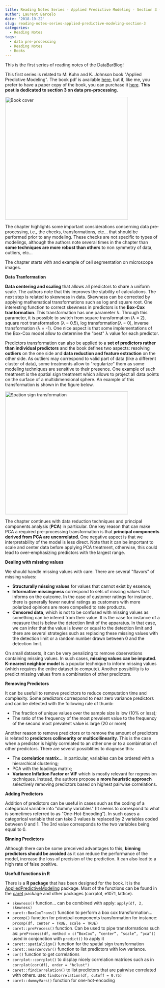 ```yaml
---
title: Reading Notes Series - Applied Predictive Modeling - Section 3 (data pre-processing)
author: Laurent Barcelo
date: '2018-10-22'
slug: reading-notes-series-applied-predictive-modeling-section-3
categories:
  - Reading Notes
tags:
  - data pre-processing
  - Reading Notes
  - Books
---
```


This is the first series of reading notes of the DataBarBlog!

This first series is related to M. Kuhn and K. Johnson book "Applied Predictive Modeling". The book pdf is available [here](https://vuquangnguyen2016.files.wordpress.com/2018/03/applied-predictive-modeling-max-kuhn-kjell-johnson_1518.pdf), but if, like me, you prefer to have a paper copy of the book, you can purchase it [here](https://www.amazon.com/Applied-Predictive-Modeling-Max-Kuhn/dp/1461468485/ref=sr_1_1?ie=UTF8&qid=1540208647&sr=8-1&keywords=applied+predictive+modeling). **This post is dedicated to section 3 on data pre-processing.**

<img src="/post/2018-10-22-reading-notes-series-applied-predictive-modeling-section-3_files/Applied Predictive Modeling Cover.png" alt="Book cover" width="400px"/>

The chapter highlights some important considerations concerning data pre-processing, i.e., the checks, transformations, etc... that should be performed prior to any modeling. These checks are not specific to types of modelings, although the authors note several times in the chapter than **some techniques are more robust than others** to non symmetry of data, outliers, etc...


The chapter starts with and example of cell segmentation on microscope images. 


**Data Tranformation**

**Data centering and scaling** that allows all predictors to share a uniform scale. The authors note that this improves the stability of calculations. The next step is related to skewness in data. Skewness can be corrected by applying mathematical transformations such as log and square root. One interesting function to correct skewness in predictors is the **Box-Cox tranformation**. This transformation has one parameter λ. Through this parameter, it is possible to switch from square transformation (λ = 2), square root transformation (λ = 0.5), log transformation(λ = 0), inverse transformation (λ = -1). One nice aspect is that some implementations of the Box-Cox model allow to determine the "best" λ value for each predictor.

Predictors transformation can also be applied to a **set of predictors rather than individual predictors** and the book defines two aspects: resolving **outliers** on the one side and **data reduction and feature extraction** on the other side. As outliers may correspond to valid part of data (like a different cluster of data), some treatments allow to "regularize" them as some modeling techniques are sensitive to their presence. One example of such treatment is the spatial sign treatment which allows to project all data points on the surface of a multidimensional sphere. An example of this transformation is shown in the figure below.

<img src="/post/2018-10-22-reading-notes-series-applied-predictive-modeling-section-3_files/spatial sign treatment.png" alt="Spation sign transformation" width="400px"/>

The chapter continues with data reduction techniques and principal components analysis (**PCA**) in particular. One key reason that can make PCA a required pre-processing transformation is that **principal components derived from PCA are uncorrelated**. One negative aspect is that we interpretability of the model is less direct. Note that it can be important to scale and center data before applying PCA treatment, otherwise, this could lead to over-emphasizing predictors with the largest range.


**Dealing with missing values**

We should handle missing values with care. There are several "flavors" of missing values:

* **Structurally missing values** for values that cannot exist by essence;
* **Informative missingness** correspond to sets of missing values that informs on the outcome. In the case of customer ratings for instance, there is generally fewer neutral ratings as customers with more polarized opinions are more compelled to rate products.
* **Censored data**, which is not to be confused with missing values as something can be infered from their value. It is the case for instance of a measure that is below the detection limit of the apparatus. In that case, we can infer that the value is lower or equal to the detection limit and there are several strategies such as replacing these missing values with the detection limit or a random number drawn between 0 and the detection limit.

On small datasets, it can be very penalizing to remove observations containing missing values. In such cases, **missing values can be imputed**. **K-nearest neighbor model** is a popular technique to inform missing values (which requires the entire dataset to compute). Another possibility is to predict missing values from a combination of other predictors.


**Removing Predictors**

It can be usefull to remove predictors to reduce computation time and complexity. Some predictors correspond to near zero variance predictors and can be detected with the following rule of thumb:

* The fraction of unique values over the sample size is low (10% or less);
* The ratio of the frequency of the most prevalent value to the frequency of the second most prevalent value is large (20 or more)


Another reason to remove predictors or to remove the amount of predictors is related to **predictors collinearity or multicollinearity**. This is the case when a predictor is highly correlated to an other one or to a combination of other predictors. There are several possiblities to diagnose this:

* The **correlation matrix**... in particular, variables can be ordered with a hierarchical clustering;
* PCA with the loadings matrix;
* **Variance Inflation Factor or VIF** which is mostly relevant for regression techniques. Instead, the authors propose a **more heuristic approach** selectively removing predictors based on highest pairwise correlations.


**Adding Predictors**

Addition of predictors can be useful in cases such as the coding of a categorical variable into "dummy variables" (It seems to correspond to what is sometimes referred to as "One-Hot-Encoding"). In such cases a categorical variable that can take 3 values is replaced by 2 variables coded between 0 and 1. The 3rd value corresponds to the two variables being equal to 0.


**Binning Predictors**

Although there can be some preceived advantages to this, **binning predictors should be avoided** as it can reduce the performance of the model, increase the loss of precision of the prediction. It can also lead to a high rate of false positive.


**Usefull functions in R**

There is a **R package** that has been designed for the book. It is the [AppliedPredictiveModeling](https://cran.r-project.org/web/packages/AppliedPredictiveModeling/index.html) package. Most of the functions can be found in the [caret](https://cran.r-project.org/web/packages/caret/caret.pdf) package and other packages (corrplot, e1071, lattice).

* `skewness()` function… can be combined with apply: `apply(df, 2, skewness)`
* `caret::BoxCoxTrans()` function to perform a box cox transformation… 
* `prcomp()` function for principal components transformation for instance: `prcomp(df, center = TRUE, scale = TRUE)` 
* `caret::preProcess()` function. Can be used to pipe transformations such as: `preProcess(df, method = c(“BoxCox”, “center”, “scale”, “pca”))` used in conjonction with `predict()` to apply it
* `caret::spatialSign()` function  for the spatial sign transformation
* `caret::nearZeroVar()` function to list predictors with low variance.
* `cor()` function to get correlations
* `corrplot::corrplot()` to display nicely correlation matrices such as in `corrplot(cor(df), order = "hclust")`
* `caret::findCorrelation()` to list predictors that are pairwise correlated with others. use: `findCorrelation(df, cutoff = 0.75)`
* `caret::dummyVars()` function for one-hot-encoding







